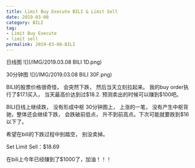 ```yaml
---
title: Limit Buy Execute BILI & Limit Sell
date: 2019-03-08
category: BILI
tag:
- Limit Buy Execute
- limit sell
permalink: 2019-03-08-BILI
---
```


日线图
![](/IMG/2019.03.08 BILI 1D.png)

30分钟图
![](/IMG/2019.03.08 BILI 30F.png)


BILI的股票价格很奇怪， 会突然下跌， 然后当天立刻拉起来。 我的buy order执行了$\$$17.1买入， 当天最高价达到过$\$$18.2. 预测卖出的时候可以赚到$\$$100吧。

BILI日线上继续跌， 没有形成中枢
30分钟图上， 上涨的一笔， 没有产生中枢背驰，整体还会继续下跌， 会跌破前低点， 升不到前高点。下次可能就要跌到$\$$16以下了。

希望在bili的下跌过程中别踏空， 别没卖掉。

Set Limit Sell：$\$$18.69

在bili上今年已经赚到了$\$$1000了，加油！！！
